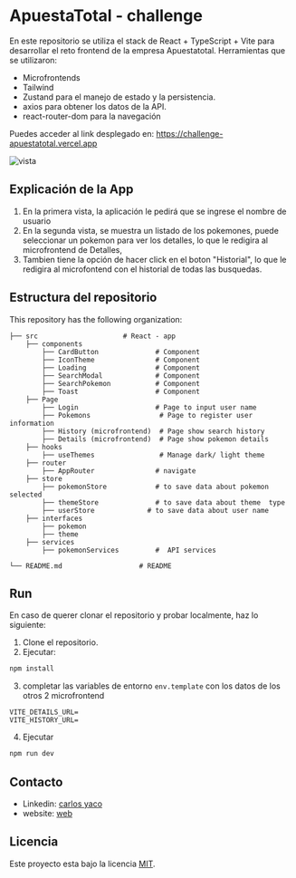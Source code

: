 
# ApuestaTotal - challenge

En este repositorio se utiliza el stack de React + TypeScript + Vite para desarrollar el reto frontend de la empresa Apuestatotal.
Herramientas que se utilizaron:
- Microfrontends
- Tailwind
- Zustand para el manejo de estado y la persistencia.
- axios para obtener los datos de la API.
- react-router-dom para la navegación

Puedes acceder al link desplegado en: https://challenge-apuestatotal.vercel.app

![vista ](https://github.com/yacodev/challenge-indra/assets/6935006/430d8678-65ef-4c73-bf36-3af0258707eb)

## Explicación de la App

1. En la primera vista, la aplicación le pedirá que se ingrese el nombre de usuario 
2. En la segunda vista, se muestra un listado de los pokemones, puede seleccionar un pokemon para ver los detalles, lo que le redigira al microfrontend de Detalles,
3. Tambien tiene la opción de hacer click en  el boton "Historial", lo que le redigira al microfontend con el historial de todas las busquedas.


## Estructura del repositorio

This repository has the following  organization:

    ├── src                     # React - app
        ├── components
            ├── CardButton              # Component
            ├── IconTheme               # Component
            ├── Loading                 # Component
            ├── SearchModal             # Component
            ├── SearchPokemon           # Component
            ├── Toast                   # Component
        ├── Page
            ├── Login                   # Page to input user name
            ├── Pokemons                 # Page to register user information
            ├── History (microfrontend)  # Page show search history
            ├── Details (microfrontend)  # Page show pokemon details
        ├── hooks
            ├── useThemes                # Manage dark/ light theme
        ├── router
            ├── AppRouter               # navigate
        ├── store
            ├── pokemonStore            # to save data about pokemon selected
            ├── themeStore              # to save data about theme  type
            ├── userStore             # to save data about user name
        ├── interfaces
            ├── pokemon                  
            ├── theme                  
        ├── services
            ├── pokemonServices         #  API services 
            
    └── README.md                   # README

## Run

En caso de querer clonar el repositorio y probar localmente, haz lo siguiente:

1. Clone el repositorio.
2. Ejecutar:

```bash
npm install
```

3.  completar las variables de entorno `env.template` con los datos de los otros 2 microfrontend
```
VITE_DETAILS_URL=
VITE_HISTORY_URL=
```
4. Ejecutar

```bash
npm run dev
```

## Contacto
* Linkedin: [carlos yaco](https://www.linkedin.com/in/carlos-yaco-tincusi/)
* website: [web](https://carlosyaco.com)

##  Licencia
Este proyecto esta bajo la licencia [MIT](/LICENCE).
